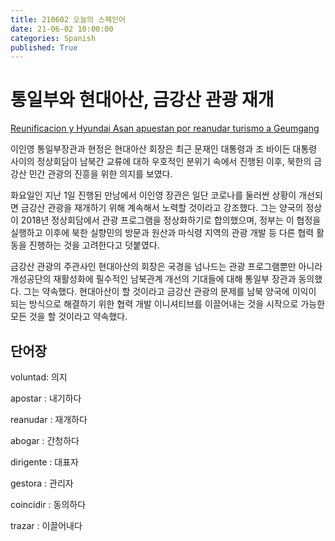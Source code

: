 ```yaml
---
title: 210602 오늘의 스페인어
date: 21-06-02 10:00:00
categories: Spanish
published: True
---
```


# 통일부와 현대아산, 금강산 관광 재개

[Reunificacion y Hyundai Asan apuestan por reanudar turismo a Geumgang](http://world.kbs.co.kr/service/news_view.htm?lang=s&Seq_Code=76024)

이인영 통일부장관과 현정은 현대아산 회장은 최근 문재인 대통령과 조 바이든 대통령 사이의 정상회담이 남북간 교류에 대하 우호적인 분위기 속에서 진행된 이후, 북한의 금강산 민간 관광의 진흥을 위한 의지를 보였다.

화요일인 지난 1일 진행된 만남에서 이인영 장관은 일단 코로나를 둘러싼 상황이 개선되면 금강산 관광을 재개하기 위해 계속해서 노력할 것이라고 강조했다. 그는 양국의 정상이 2018년 정상회담에서 관광 프로그램을 정상화하기로 합의했으며, 정부는 이 협정을 실행하고 이후에 북한 실향민의 방문과 원산과 마식령 지역의 관광 개발 등 다른 협력 활동을 진행하는 것을 고려한다고 덧붙였다.

금강산 관광의 주관사인 현대아산의 회장은 국경을 넘나드는 관광 프로그램뿐만 아니라 개성공단의 재활성화에 필수적인 남북관계 개선의 기대들에 대해 통일부 장관과 동의했다. 그는 약속했다. 현대아산이 할 것이라고 금강산 관광의 문제를 남북 양국에 이익이 되는 방식으로 해결하기 위한 협력 개발 이니셔티브를 이끌어내는 것을 시작으로 가능한 모든 것을 할 것이라고 약속했다.

## 단어장

voluntad: 의지

apostar : 내기하다

reanudar : 재개하다

abogar : 간청하다

dirigente : 대표자

gestora : 관리자

coincidir : 동의하다

trazar : 이끌어내다

